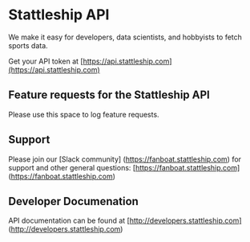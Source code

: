 # Stattleship API

We make it easy for developers, data scientists, and hobbyists to fetch sports data.

Get your API token at [https://api.stattleship.com](https://api.stattleship.com)

## Feature requests for the Stattleship API

Please use this space to log feature requests.

## Support

Please join our [Slack community] (https://fanboat.stattleship.com) for support and other general questions: [https://fanboat.stattleship.com] (https://fanboat.stattleship.com)

## Developer Documenation

API documentation can be found at [http://developers.stattleship.com] (http://developers.stattleship.com)

